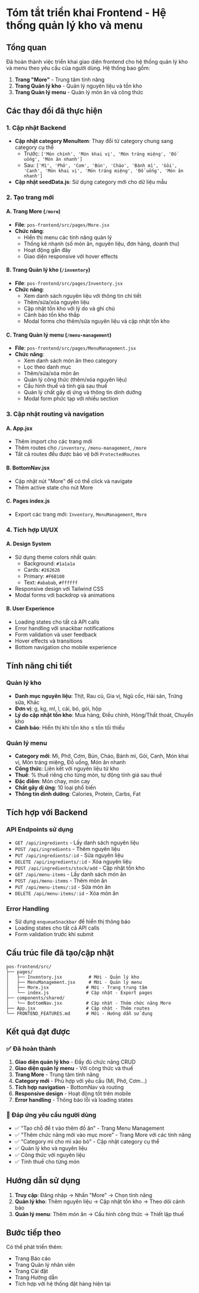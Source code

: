 # Tóm tắt triển khai Frontend - Hệ thống quản lý kho và menu

## Tổng quan

Đã hoàn thành việc triển khai giao diện frontend cho hệ thống quản lý kho và menu theo yêu cầu của người dùng. Hệ thống bao gồm:

1. **Trang "More"** - Trung tâm tính năng
2. **Trang Quản lý kho** - Quản lý nguyên liệu và tồn kho
3. **Trang Quản lý menu** - Quản lý món ăn và công thức

## Các thay đổi đã thực hiện

### 1. Cập nhật Backend
- **Cập nhật category MenuItem**: Thay đổi từ category chung sang category cụ thể
  - Trước: `['Món chính', 'Món khai vị', 'Món tráng miệng', 'Đồ uống', 'Món ăn nhanh']`
  - Sau: `['Mì', 'Phở', 'Cơm', 'Bún', 'Cháo', 'Bánh mì', 'Gỏi', 'Canh', 'Món khai vị', 'Món tráng miệng', 'Đồ uống', 'Món ăn nhanh']`
- **Cập nhật seedData.js**: Sử dụng category mới cho dữ liệu mẫu

### 2. Tạo trang mới

#### A. Trang More (`/more`)
- **File**: `pos-frontend/src/pages/More.jsx`
- **Chức năng**:
  - Hiển thị menu các tính năng quản lý
  - Thống kê nhanh (số món ăn, nguyên liệu, đơn hàng, doanh thu)
  - Hoạt động gần đây
  - Giao diện responsive với hover effects

#### B. Trang Quản lý kho (`/inventory`)
- **File**: `pos-frontend/src/pages/Inventory.jsx`
- **Chức năng**:
  - Xem danh sách nguyên liệu với thông tin chi tiết
  - Thêm/sửa/xóa nguyên liệu
  - Cập nhật tồn kho với lý do và ghi chú
  - Cảnh báo tồn kho thấp
  - Modal forms cho thêm/sửa nguyên liệu và cập nhật tồn kho

#### C. Trang Quản lý menu (`/menu-management`)
- **File**: `pos-frontend/src/pages/MenuManagement.jsx`
- **Chức năng**:
  - Xem danh sách món ăn theo category
  - Lọc theo danh mục
  - Thêm/sửa/xóa món ăn
  - Quản lý công thức (thêm/xóa nguyên liệu)
  - Cấu hình thuế và tính giá sau thuế
  - Quản lý chất gây dị ứng và thông tin dinh dưỡng
  - Modal form phức tạp với nhiều section

### 3. Cập nhật routing và navigation

#### A. App.jsx
- Thêm import cho các trang mới
- Thêm routes cho `/inventory`, `/menu-management`, `/more`
- Tất cả routes đều được bảo vệ bởi `ProtectedRoutes`

#### B. BottomNav.jsx
- Cập nhật nút "More" để có thể click và navigate
- Thêm active state cho nút More

#### C. Pages index.js
- Export các trang mới: `Inventory`, `MenuManagement`, `More`

### 4. Tích hợp UI/UX

#### A. Design System
- Sử dụng theme colors nhất quán:
  - Background: `#1a1a1a`
  - Cards: `#262626`
  - Primary: `#F6B100`
  - Text: `#ababab`, `#ffffff`
- Responsive design với Tailwind CSS
- Modal forms với backdrop và animations

#### B. User Experience
- Loading states cho tất cả API calls
- Error handling với snackbar notifications
- Form validation và user feedback
- Hover effects và transitions
- Bottom navigation cho mobile experience

## Tính năng chi tiết

### Quản lý kho
- **Danh mục nguyên liệu**: Thịt, Rau củ, Gia vị, Ngũ cốc, Hải sản, Trứng sữa, Khác
- **Đơn vị**: g, kg, ml, l, cái, bó, gói, hộp
- **Lý do cập nhật tồn kho**: Mua hàng, Điều chỉnh, Hỏng/Thất thoát, Chuyển kho
- **Cảnh báo**: Hiển thị khi tồn kho ≤ tồn tối thiểu

### Quản lý menu
- **Category mới**: Mì, Phở, Cơm, Bún, Cháo, Bánh mì, Gỏi, Canh, Món khai vị, Món tráng miệng, Đồ uống, Món ăn nhanh
- **Công thức**: Liên kết với nguyên liệu từ kho
- **Thuế**: % thuế riêng cho từng món, tự động tính giá sau thuế
- **Đặc điểm**: Món chay, món cay
- **Chất gây dị ứng**: 10 loại phổ biến
- **Thông tin dinh dưỡng**: Calories, Protein, Carbs, Fat

## Tích hợp với Backend

### API Endpoints sử dụng
- `GET /api/ingredients` - Lấy danh sách nguyên liệu
- `POST /api/ingredients` - Thêm nguyên liệu
- `PUT /api/ingredients/:id` - Sửa nguyên liệu
- `DELETE /api/ingredients/:id` - Xóa nguyên liệu
- `POST /api/ingredients/stock/add` - Cập nhật tồn kho
- `GET /api/menu-items` - Lấy danh sách món ăn
- `POST /api/menu-items` - Thêm món ăn
- `PUT /api/menu-items/:id` - Sửa món ăn
- `DELETE /api/menu-items/:id` - Xóa món ăn

### Error Handling
- Sử dụng `enqueueSnackbar` để hiển thị thông báo
- Loading states cho tất cả API calls
- Form validation trước khi submit

## Cấu trúc file đã tạo/cập nhật

```
pos-frontend/src/
├── pages/
│   ├── Inventory.jsx          # Mới - Quản lý kho
│   ├── MenuManagement.jsx     # Mới - Quản lý menu
│   ├── More.jsx              # Mới - Trang trung tâm
│   └── index.js              # Cập nhật - Export pages
├── components/shared/
│   └── BottomNav.jsx         # Cập nhật - Thêm chức năng More
├── App.jsx                   # Cập nhật - Thêm routes
└── FRONTEND_FEATURES.md      # Mới - Hướng dẫn sử dụng
```

## Kết quả đạt được

### ✅ Đã hoàn thành
1. **Giao diện quản lý kho** - Đầy đủ chức năng CRUD
2. **Giao diện quản lý menu** - Với công thức và thuế
3. **Trang More** - Trung tâm tính năng
4. **Category mới** - Phù hợp với yêu cầu (Mì, Phở, Cơm...)
5. **Tích hợp navigation** - BottomNav và routing
6. **Responsive design** - Hoạt động tốt trên mobile
7. **Error handling** - Thông báo lỗi và loading states

### 🎯 Đáp ứng yêu cầu người dùng
- ✅ "Tạo chỗ để t vào thêm đồ ăn" - Trang Menu Management
- ✅ "Thêm chức năng mới vào mục more" - Trang More với các tính năng
- ✅ "Category mì cho mì xào bò" - Cập nhật category cụ thể
- ✅ Quản lý kho và nguyên liệu
- ✅ Công thức với nguyên liệu
- ✅ Tính thuế cho từng món

## Hướng dẫn sử dụng

1. **Truy cập**: Đăng nhập → Nhấn "More" → Chọn tính năng
2. **Quản lý kho**: Thêm nguyên liệu → Cập nhật tồn kho → Theo dõi cảnh báo
3. **Quản lý menu**: Thêm món ăn → Cấu hình công thức → Thiết lập thuế

## Bước tiếp theo

Có thể phát triển thêm:
- Trang Báo cáo
- Trang Quản lý nhân viên
- Trang Cài đặt
- Trang Hướng dẫn
- Tích hợp với hệ thống đặt hàng hiện tại 